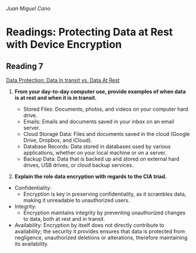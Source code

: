 *Juan Miguel Cano*

# Readings: Protecting Data at Rest with Device Encryption

## Reading 7
[Data Protection: Data In transit vs. Data At Rest](https://digitalguardian.com/blog/data-protection-data-in-transit-vs-data-at-rest)

1. **From your day-to-day computer use, provide examples of when data is at rest and when it is in transit.**
    - Stored Files: Documents, photos, and videos on your computer hard drive.
    - Emails: Emails and documents saved in your inbox on an email server.
    - Cloud Storage Data: Files and documents saved in the cloud (Google Drive, Dropbox, and iCloud).
    - Database Records: Data stored in databases used by various applications, whether on your local machine or on a server.
    - Backup Data: Data that is backed up and stored on external hard drives, USB drives, or cloud backup services.

2. **Explain the role data encryption with regards to the CIA triad.**
- Confidentiality: 
    - Encryption is key in preserving confidentiality, as it scrambles data, making it unreadable to unauthorized users.
- Integrity: 
    - Encryption maintains integrity by preventing unauthorized changes to data, both at rest and in transit.
- Availability: Encryption by itself does not directly contribute to availability; the security it provides ensures that data is protected from negligence, unauthorized deletions or alterations, therefore maintaining its availability.